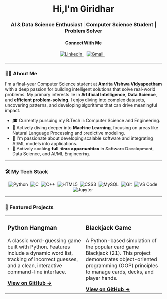 <div align="center">
  <h1>Hi,I'm Giridhar</h1>
  <h3>AI & Data Science Enthusiast | Computer Science Student | Problem Solver </h3>
</div>



<div align="center" style="margin-top: 20px; margin-bottom: 20px;">
  <h4>Connect With Me</h4>
  <a href="https://linkedin.com/in/giridhar-r-a01470320" target="_blank">
    <img src="https://img.shields.io/badge/LinkedIn-0A66C2?style=for-the-badge&logo=linkedin&logoColor=white" alt="LinkedIn">
  </a>&nbsp;&nbsp;
  <a href="mailto:your.email@gmail.com" target="_blank">
    <img src="https://img.shields.io/badge/Gmail-D14836?style=for-the-badge&logo=gmail&logoColor=white" alt="Gmail">
  </a>&nbsp;&nbsp;
  
</div>

---

### 👨‍💻 About Me

I'm a final-year Computer Science student at **Amrita Vishwa Vidyapeetham** with a deep passion for building intelligent solutions that solve real-world problems. My primary interests lie in **Artificial Intelligence**, **Data Science**, and **efficient problem-solving**. I enjoy diving into complex datasets, uncovering patterns, and developing algorithms that can drive meaningful impact.

- 🎓 Currently pursuing my B.Tech in Computer Science and Engineering.
- 🌱 Actively diving deeper into **Machine Learning**, focusing on areas like Natural Language Processing and predictive modeling.
- 🚀 I'm passionate about developing scalable software and integrating AI/ML models into applications.
- 💼 Actively seeking **full-time opportunities** in Software Development, Data Science, and AI/ML Engineering.

---

### 🛠️ My Tech Stack

<p align="center">
  <img src="https://img.shields.io/badge/Python-3776AB?style=for-the-badge&logo=python&logoColor=white" alt="Python">&nbsp;
  <img src="https://img.shields.io/badge/C-A8B9CC?style=for-the-badge&logo=c&logoColor=black" alt="C">&nbsp;
  <img src="https://img.shields.io/badge/C++-00599C?style=for-the-badge&logo=c%2B%2B&logoColor=white" alt="C++">&nbsp;
  <img src="https://img.shields.io/badge/HTML5-E34F26?style=for-the-badge&logo=html5&logoColor=white" alt="HTML5">&nbsp;
  <img src="https://img.shields.io/badge/CSS3-1572B6?style=for-the-badge&logo=css3&logoColor=white" alt="CSS3">&nbsp;
  <img src="https://img.shields.io/badge/MySQL-4479A1?style=for-the-badge&logo=mysql&logoColor=white" alt="MySQL">&nbsp;
  <img src="https://img.shields.io/badge/Git-F05032?style=for-the-badge&logo=git&logoColor=white" alt="Git">&nbsp;
  <img src="https://img.shields.io/badge/VS_Code-007ACC?style=for-the-badge&logo=visual-studio-code&logoColor=white" alt="VS Code">&nbsp;
  <img src="https://img.shields.io/badge/Jupyter-F37626?style=for-the-badge&logo=jupyter&logoColor=white" alt="Jupyter">&nbsp;
</p>

---

### 🚀 Featured Projects

<table>
  <tr>
    <td width="50%" valign="top">
      <h3>Python Hangman</h3>
      <p>A classic word-guessing game built with Python. Features include a dynamic word list, tracking of incorrect guesses, and a clean, interactive command-line interface.</p>
      <a href="https://github.com/giridhar122/python-hang"><strong>View on GitHub →</strong></a>
    </td>
    <td width="50%" valign="top">
      <h3>Blackjack Game</h3>
      <p>A Python-based simulation of the popular card game Blackjack (21). This project demonstrates object-oriented programming (OOP) principles to manage cards, decks, and player hands.</p>
      <a href="https://github.com/giridhar122/Blackjack-"><strong>View on GitHub →</strong></a>
    </td>
  </tr>
</table>

